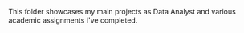 This folder showcases my main projects as Data Analyst and various academic assignments I've completed.
